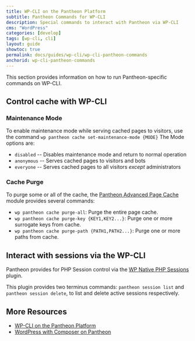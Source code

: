 ```yaml
---
title: WP-CLI on the Pantheon Platform
subtitle: Pantheon Commands for WP-CLI
description: Special commands to interact with Pantheon via WP-CLI
cms: "WordPress"
categories: [develop]
tags: [wp-cli, cli]
layout: guide
showtoc: true
permalink: docs/guides/wp-cli/wp-cli-pantheon-commands
anchorid: wp-cli-pantheon-commands
---
```


This section provides information on how to run Pantheon-specific commands on WP-CLI.

## Control cache with WP-CLI

### Maintenance Mode
To enable maintenance mode while serving cached pages to visitors, use the command `wp pantheon cache set-maintenance-mode {MODE}`
The Mode options are: 
* `disabled` -- Disables maintenance mode and return to normal operation
* `anonymous` -- Serves cached pages to visitors and bots
* `everyone` -- Serves cached pages to all visitors _except_ administrators

### Cache Purge

To purge some or all of the cache, the [Pantheon Advanced Page Cache](https://wordpress.org/plugins/pantheon-advanced-page-cache/) module provides several commands:

* `wp pantheon cache purge-all`: Purge the entire page cache.
* `wp pantheon cache purge-key {KEY1,KEY2...}`: Purge one or more surrogate keys from cache.
* `wp pantheon cache purge-path {PATH1,PATH2...}`: Purge one or more paths from cache.

## Interact with sessions via the WP-CLI

Pantheon provides for PHP Session control via the [WP Native PHP Sessions](https://wordpress.org/plugins/wp-native-php-sessions/) plugin.

This plugin provides two terminus commands: `pantheon session list` and `pantheon session delete`, to list and delete active sessions respectively.

## More Resources

- [WP-CLI on the Pantheon Platform](/guides/wp-cli)
- [WordPress with Composer on Pantheon](/guides/wordpress-composer)

